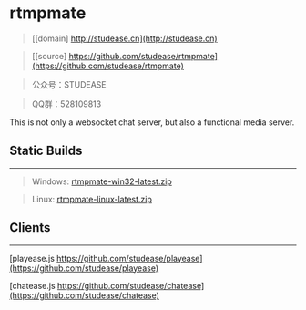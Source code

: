 ﻿# rtmpmate

> [[domain] http://studease.cn](http://studease.cn)

> [[source] https://github.com/studease/rtmpmate](https://github.com/studease/rtmpmate)

> 公众号：STUDEASE

> QQ群：528109813

This is not only a websocket chat server, but also a functional media server.


## Static Builds
----------------

> Windows: [rtmpmate-win32-latest.zip](http://studease.cn/static/rtmpmate-win32-latest.zip)

> Linux: [rtmpmate-linux-latest.zip](http://studease.cn/static/rtmpmate-linux-latest.zip)


## Clients
----------

[playease.js https://github.com/studease/playease](https://github.com/studease/playease)

[chatease.js https://github.com/studease/chatease](https://github.com/studease/chatease)

